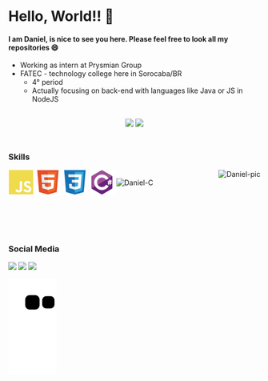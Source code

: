 # Hello, World!! 👋 

#### I am Daniel, is nice to see you here. Please feel free to look all my repositories 😄
- Working as intern at Prysmian Group 
- FATEC - technology college here in Sorocaba/BR 
  - 4° period
  - Actually focusing on back-end with languages like Java or JS in NodeJS

<br>
<div align="center">
  
  <img height="180em" src="https://github-readme-stats.vercel.app/api?username=uDanielBispo&show_icons=true&theme=tokyonight&include_all_commits=true&count_private=true"/>
  <img height="180em" src="https://github-readme-stats.vercel.app/api/top-langs/?username=uDanielBispo&layout=compact&langs_count=7&theme=tokyonight"/>
</div>
  
<br>
 
##  
<div style="display: inline_block">
  <h3>Skills</h3>
  <img align="center" alt="Daniel-Js" height="50" width="50" src="https://raw.githubusercontent.com/devicons/devicon/master/icons/javascript/javascript-plain.svg">  
  <img align="center" alt="Daniel-HTML" height="50" width="50" src="https://raw.githubusercontent.com/devicons/devicon/master/icons/html5/html5-original.svg">
  <img align="center" alt="Daniel-CSS" height="50" width="50" src="https://raw.githubusercontent.com/devicons/devicon/master/icons/css3/css3-original.svg"> 
  <img align="center" alt="Daniel-Csharp" height="50" width="50" src="https://raw.githubusercontent.com/devicons/devicon/master/icons/csharp/csharp-original.svg">
  <img align="center" alt="Daniel-C" height="50" width="50" src="https://cdn.jsdelivr.net/gh/devicons/devicon/icons/c/c-original.svg">
  <img align="right" alt="Daniel-pic" height="130" src="https://avatars.githubusercontent.com/u/83671699?s=400&u=4301035b2164cb0dc35f232af0a3e3375f6a9e26&v=4">
  <br><br><br><br><br>
 </div>
  
  ##
  
 <div> 
  <h3>Social Media</h3>
  <a href="https://www.instagram.com/_daniel.bispo/" target="_blank"><img src="https://img.shields.io/badge/-Instagram-%23E4405F?style=for-the-badge&logo=instagram&logoColor=white" target="_blank"></a>    
  <a href = "mailto:danielbispo3015@gmail.com"><img src="https://img.shields.io/badge/-Gmail-%23333?style=for-the-badge&logo=gmail&logoColor=white" target="_blank"></a>    
  <a href="https://www.linkedin.com/in/daniel-bispo-3015/" target="_blank"><img src="https://img.shields.io/badge/-LinkedIn-%230077B5?style=for-the-badge&logo=linkedin&logoColor=white" target="_blank"></a> 
 
 ![Snake animation](https://github.com/uDanielBispo/uDanielBispo/blob/output/github-contribution-grid-snake.svg)
</div>
